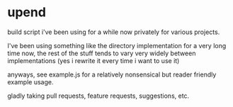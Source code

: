 # upend

build script i've been using for a while now privately for various projects.

I've been using something like the directory implementation for a very long time now, the rest of the stuff tends to vary very widely between implementations (yes i rewrite it every time i want to use it)

anyways, see example.js for a relatively nonsensical but reader friendly example usage.

gladly taking pull requests, feature requests, suggestions, etc.